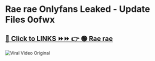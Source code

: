 
 # Rae rae Onlyfans Leaked - Update Files 0ofwx

## <h2><a href="https://clipsfans.com/Rae_rae&ref=git">🔗 Click to LINKS ⏩⏩ 👉 🟢 Rae rae </a></h2>

<a href="https://clipsfans.com/Rae_rae&ref=git" rel="nofollow" data-target="animated-image.originalLink"><img src="https://i.ibb.co.com/xMMVF88/686577567.gif" alt="Viral Video Original" style="max-width: 100%; display: inline-block;" data-target="animated-image.originalImage"></a>

